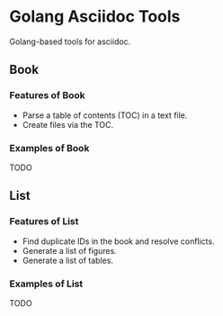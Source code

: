 # Golang Asciidoc Tools

Golang-based tools for asciidoc.

## Book

### Features of Book

- Parse a table of contents (TOC) in a text file.
- Create files via the TOC.

### Examples of Book

TODO

## List

### Features of List

- Find duplicate IDs in the book and resolve conflicts.
- Generate a list of figures.
- Generate a list of tables.

### Examples of List

TODO
